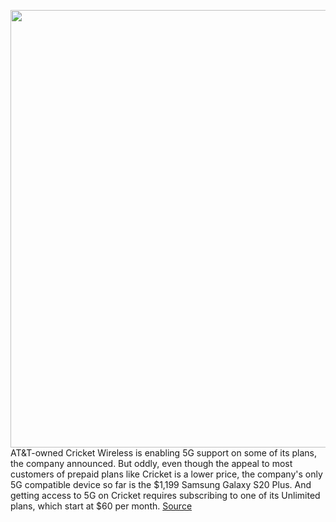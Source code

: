 <img src='https://cdn.vox-cdn.com/thumbor/wyBo4oGYo80ai8m7GMZPXsU2Duo=/0x0:5100x3400/1200x800/filters:focal(1810x540:2626x1356)/cdn.vox-cdn.com/uploads/chorus_image/image/67279154/1225590107.jpg.0.jpg' width='700px' /><br/>
AT&T-owned Cricket Wireless is enabling 5G support on some of its plans, the company announced. But oddly, even though the appeal to most customers of prepaid plans like Cricket is a lower price, the company's only 5G compatible device so far is the $1,199 Samsung Galaxy S20 Plus. And getting access to 5G on Cricket requires subscribing to one of its Unlimited plans, which start at $60 per month.
<a href='https://www.theverge.com/2020/8/22/21397001/cricket-wireless-5g-samsung-att'> Source <a/>